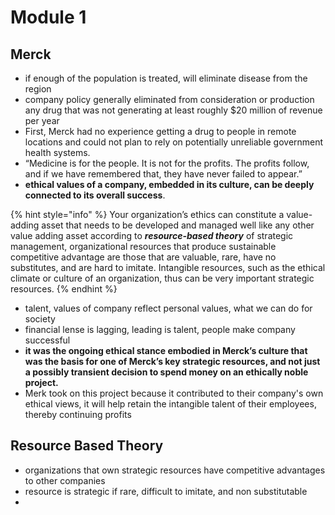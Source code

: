 # Module 1

## Merck

* if enough of the population is treated, will eliminate disease from the region
* company policy generally eliminated from consideration or production any drug that was not generating at least roughly $20 million of revenue per year
* First, Merck had no experience getting a drug to people in remote locations and could not plan to rely on potentially unreliable government health systems.
* “Medicine is for the people. It is not for the profits. The profits follow, and if we have remembered that, they have never failed to appear.”
* **ethical values of a company, embedded in its culture, can be deeply connected to its overall success**.

{% hint style="info" %}
Your organization’s ethics can constitute a value-adding asset that needs to be developed and managed well like any other value adding asset according to _**resource-based theory**_ of strategic management, organizational resources that produce sustainable competitive advantage are those that are valuable, rare, have no substitutes, and are hard to imitate. Intangible resources, such as the ethical climate or culture of an organization, thus can be very important strategic resources.
{% endhint %}

* talent, values of company reflect personal values, what we can do for society
* financial lense is lagging, leading is talent, people make company successful 
* **it was the ongoing ethical stance embodied in Merck’s culture that was the basis for one of Merck’s key strategic resources, and not just a possibly transient decision to spend money on an ethically noble project.**
* Merk took on this project because it contributed to their company's own ethical views, it will help retain the intangible talent of their employees, thereby continuing profits

## Resource Based Theory

* organizations that own strategic resources have competitive advantages to other companies
* resource is strategic if rare, difficult to imitate, and non substitutable
* 


